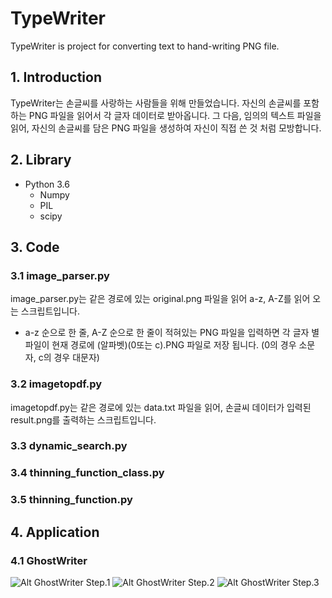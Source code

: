 # TypeWriter
TypeWriter is project for converting text to hand-writing PNG file.

## 1. Introduction
TypeWriter는 손글씨를 사랑하는 사람들을 위해 만들었습니다. 자신의 손글씨를 포함하는 PNG 파일을 읽어서 각 글자 데이터로 받아옵니다. 그 다음, 임의의 텍스트 파일을 읽어, 자신의 손글씨를 담은 PNG 파일을 생성하여 자신이 직접 쓴 것 처럼 모방합니다.

## 2. Library
* Python 3.6
    - Numpy
    - PIL
    - scipy


## 3. Code
### 3.1 image_parser.py
image_parser.py는 같은 경로에 있는 original.png 파일을 읽어 a-z, A-Z를 읽어 오는 스크립트입니다.
- a-z 순으로 한 줄, A-Z 순으로 한 줄이 적혀있는 PNG 파일을 입력하면 각 글자 별 파일이 현재 경로에 (알파벳)(0또는 c).PNG 파일로 저장 됩니다. (0의 경우 소문자, c의 경우 대문자)

### 3.2 imagetopdf.py
imagetopdf.py는 같은 경로에 있는 data.txt 파일을 읽어, 손글씨 데이터가 입력된 result.png를 출력하는 스크립트입니다.
### 3.3 dynamic_search.py

### 3.4 thinning_function_class.py
### 3.5 thinning_function.py


## 4. Application

### 4.1 GhostWriter
![Alt GhostWriter Step.1](https://i.imgur.com/2xsl41k.png)
![Alt GhostWriter Step.2](https://i.imgur.com/mui60fy.png)
![Alt GhostWriter Step.3](https://i.imgur.com/PwmJDZ5.png)